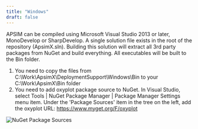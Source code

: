 ```yaml
---
title: "Windows"
draft: false
---
```


APSIM can be compiled using Microsoft Visual Studio 2013 or later, MonoDevelop or SharpDevelop. A single solution file exists in the root of the repository (ApsimX.sln). Building this solution will extract all 3rd party packages from NuGet and build everything. All executables will be built to the Bin folder.

1. You need to copy the files from C:\Work\ApsimX\DeploymentSupport\Windows\Bin to your C:\Work\ApsimX\Bin folder
2. You need to add oxyplot package source to NuGet. In Visual Studio, select Tools | NuGet Package Manager | Package Manager Settings menu item. Under the 'Package Sources' item in the tree on the left, add the oxyplot URL: https://www.myget.org/F/oxyplot

![NuGet Package Sources](/images/Development.NuGetPackageSources.png)